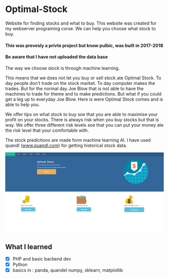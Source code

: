 # Optimal-Stock
Website for finding  stocks and what to buy. This website was created for my webserver programing corse.
We can help you choose what stock to buy.

#### This was prevesly a privte project but know pulbic, was built in 2017-2018

#### Be aware that I have not uploaded the data base 

The way we choose stock is through machine learning.

This means that we does not let you buy or sell stock ate Optimal Stock. To day people don't trade on the stock market. To day computer makes the trades. But for the normal day Joe Blow that is not able to have the machines to trade for theme and to make predictions.
But what if you could get a leg up to everyday Joe Blow. Here is were Optimal Stock comes and is able to help you.

We offer tips on what stock to buy soe that you are able to maximise your profit on your stocks. There is always risk when you buy stocks but that is way. We offer three different risk levels soe that you can put your money ate the risk level that your comfortable with.

The stock predictions are made form machine learning AI. I have used quandl (www.quandl.com) for getting historical stock data.

![alt text](Optimal_Stock.png)

## What I learned

- [x] PHP and basic backend dev
- [x] Python 
- [x] basics in : panda, quandel numpy, sklearn, matplotlib  

